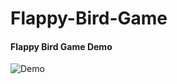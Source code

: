 # Flappy-Bird-Game


#### Flappy Bird Game Demo
![Demo](https://github.com/krishnapalS/Flappy-Bird-Game/blob/main/FlappyBird%20VideoDemo.gif)
